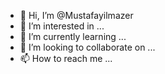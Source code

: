 - 👋 Hi, I’m @Mustafayilmazer
- 👀 I’m interested in ...
- 🌱 I’m currently learning ...
- 💞️ I’m looking to collaborate on ...
- 📫 How to reach me ...

<!---
Mustafayilmazer/Mustafayilmazer is a ✨ special ✨ repository because its `README.md` (this file) appears on your GitHub profile.
You can click the Preview link to take a look at your changes.
--->
